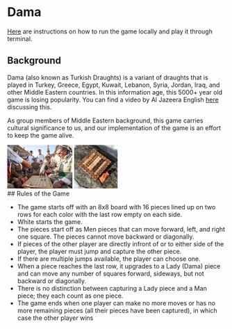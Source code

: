 # Dama

[Here](https://github.com/nada-attia/dama/blob/main/INSTALL.md) are instructions on how to run the game locally and play it through terminal.

## Background

Dama (also known as Turkish Draughts) is a variant of draughts that is played in Turkey, Greece, Egypt, Kuwait, Lebanon, Syria, Jordan, Iraq, and other Middle Eastern countries. In this information age, this 5000+ year old game is losing popularity. You can find a video by Al Jazeera English [here](https://www.youtube.com/watch?v=hc-XDUwFFTE) discussing this.

As group members of Middle Eastern background, this game carries cultural significance to us, and our implementation of the game is an effort to keep the game alive.
<br/>

<div style="display: inline-block;">
  <img src="./images/dama.jpeg"
      alt="Dama image"
      height="100" />
<img src="./images/dama.jpg"
          alt="Dama image"
          height="100" />
</div>
<br/>
## Rules of the Game

- The game starts off with an 8x8 board with 16 pieces lined up on two rows for each color with the last row empty on each side.
- White starts the game.
- The pieces start off as Men pieces that can move forward, left, and right one square. The pieces cannot move backward or diagonally.
- If pieces of the other player are directly infront of or to either side of the player, the player must jump and capture the other piece.
- If there are multiple jumps available, the player can choose one.
- When a piece reaches the last row, it upgrades to a Lady (Dama) piece and can move any number of squares forward, sideways, but not backward or diagonally.
- There is no distinction between capturing a Lady piece and a Man piece; they each count as one piece.
- The game ends when one player can make no more moves or has no more remaining pieces (all their pieces have been captured), in which case the other player wins
